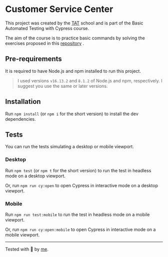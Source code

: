 # Customer Service Center

This project was created by the [TAT](https://talkingabouttesting.com/) school and is part of the Basic Automated Testing with Cypress course. 

The aim of the course is to practice basic commands by solving the exercises proposed in this [repository](https://github.com/wlsf82/cypress-basico-v2/tree/main/lessons) .  

## Pre-requirements

It is required to have Node.js and npm installed to run this project.

> I used versions `v16.13.2` and `8.1.2` of Node.js and npm, respectively. I suggest you use the same or later versions.

## Installation

Run `npm install` (or `npm i` for the short version) to install the dev dependencies.

## Tests

You can run the tests simulating a desktop or mobile viewport.

### Desktop

Run `npm test` (or `npm t` for the short version) to run the test in headless mode on a desktop viewport.

Or, run `npm run cy:open` to open Cypress in interactive mode on a desktop viewport.

### Mobile

Run `npm run test:mobile` to run the test in headless mode on a mobile viewport.

Or, run `npm run cy:open:mobile` to open Cypress in interactive mode on a mobile viewport.
___

Tested with 💚 by [me](https://www.linkedin.com/in/carolinebarbosavilar/).